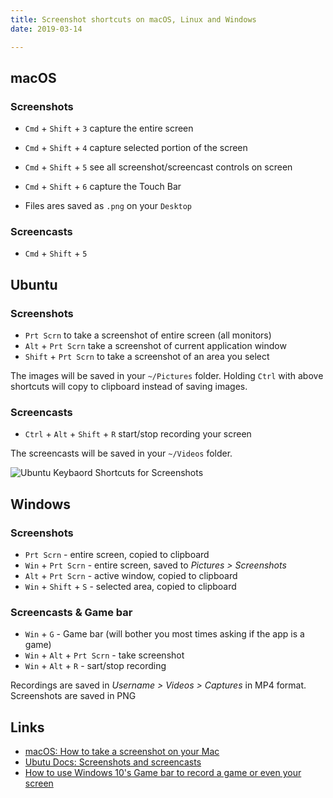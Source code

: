 ```yaml
---
title: Screenshot shortcuts on macOS, Linux and Windows
date: 2019-03-14

---
```


macOS
---

### Screenshots

- `Cmd` + `Shift` + `3` capture the entire screen
- `Cmd` + `Shift` + `4` capture selected portion of the screen
- `Cmd` + `Shift` + `5` see all screenshot/screencast controls on screen
- `Cmd` + `Shift` + `6` capture the Touch Bar

- Files ares saved as `.png` on your `Desktop`

### Screencasts

- `Cmd` + `Shift` + `5`

Ubuntu
---

### Screenshots

- `Prt Scrn` to take a screenshot of entire screen (all monitors) 
- `Alt` + `Prt Scrn` take a screenshot of current application window
- `Shift` + `Prt Scrn` to take a screenshot of an area you select

The images will be saved in your `~/Pictures` folder. Holding `Ctrl` with above shortcuts will copy to clipboard instead of saving images.

### Screencasts

- `Ctrl` + `Alt` + `Shift` + `R` start/stop recording your screen

The screencasts will be saved in your `~/Videos` folder.

![Ubuntu Keybaord Shortcuts for Screenshots](img/ubuntu_screenshot_shortcuts.png)


Windows
---

### Screenshots

- `Prt Scrn` - entire screen, copied to clipboard
- `Win` + `Prt Scrn` - entire screen, saved to _Pictures > Screenshots_
- `Alt` + `Prt Scrn` - active window, copied to clipboard
- `Win` + `Shift` + `S` - selected area, copied to clipboard

### Screencasts & Game bar

- `Win` + `G` - Game bar (will bother you most times asking if the app is a game)
- `Win` + `Alt` + `Prt Scrn` - take screenshot
- `Win` + `Alt` + `R` - sart/stop recording

Recordings are saved in _Username > Videos > Captures_ in MP4 format. Screenshots are saved in PNG

Links
---

- [macOS: How to take a screenshot on your Mac](https://support.apple.com/en-us/HT201361)
- [Ubutu Docs: Screenshots and screencasts](https://help.ubuntu.com/stable/ubuntu-help/screen-shot-record.html)
- [How to use Windows 10's Game bar to record a game or even your screen](https://www.polygon.com/2015/7/31/9081715/windows-10-game-bar-how-to-record-screen-video)